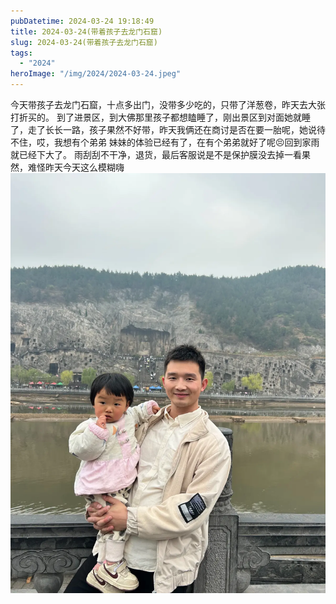 ```yaml
---
pubDatetime: 2024-03-24 19:18:49
title: 2024-03-24(带着孩子去龙门石窟)
slug: 2024-03-24(带着孩子去龙门石窟)
tags:
  - "2024"
heroImage: "/img/2024/2024-03-24.jpeg"
---
```


今天带孩子去龙门石窟，十点多出门，没带多少吃的，只带了洋葱卷，昨天去大张打折买的。 到了进景区，到大佛那里孩子都想瞌睡了，刚出景区到对面她就睡了，走了长长一路，孩子果然不好带，昨天我俩还在商讨是否在要一胎呢，她说待不住，哎，我想有个弟弟
妹妹的体验已经有了，在有个弟弟就好了呢😣回到家雨就已经下大了。 雨刮刮不干净，退货，最后客服说是不是保护膜没去掉一看果然，难怪昨天今天这么模糊嗨
![](../../../../public/img/2024/2024-03-24.jpeg)
